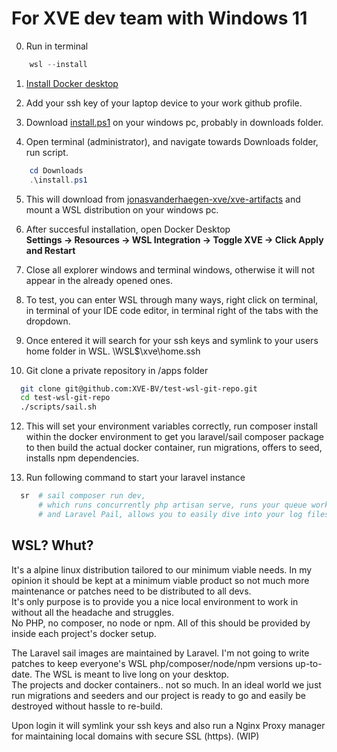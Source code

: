 # For XVE dev team with Windows 11

0. Run in terminal

```powershell
    wsl --install
```

1. [Install Docker desktop](https://www.docker.com/)

2. Add your ssh key of your laptop device to your work github profile.

3. Download [install.ps1](https://raw.githubusercontent.com/jonasvanderhaegen-xve/windows-powershell-wsl-distro-importer/refs/heads/main/install.ps1) on your windows pc, probably in downloads folder.

4. Open terminal (administrator), and navigate towards Downloads folder, run script.

```powershell
    cd Downloads
    .\install.ps1
```

5. This will download from [jonasvanderhaegen-xve/xve-artifacts](https://github.comjonasvanderhaegen-xve/xve-artifacts/releases) and mount a WSL distribution on your windows pc.

6. After succesful installation, open Docker Desktop<br>
**Settings → Resources → WSL Integration → Toggle XVE → Click Apply and Restart**

7. Close all explorer windows and terminal windows, otherwise it will not appear in the already opened ones.

8. To test, you can enter WSL through many ways, right click on terminal, in terminal of your IDE code editor, in terminal right of the tabs with the dropdown.

9. Once entered it will search for your ssh keys and symlink to your users home folder in WSL. \\WSL$\xve\home\.ssh

10. Git clone a private repository in /apps folder

```bash
  git clone git@github.com:XVE-BV/test-wsl-git-repo.git
  cd test-wsl-git-repo
  ./scripts/sail.sh
```

12. This will set your environment variables correctly, run composer install within the docker environment to get you laravel/sail composer package to then build the actual docker container, run migrations, offers to seed, installs npm dependencies.

13. Run following command to start your laravel instance

```bash
  sr  # sail composer run dev,
      # which runs concurrently php artisan serve, runs your queue worker,
      # and Laravel Pail, allows you to easily dive into your log files directly from the command line
```

## WSL? Whut?

It's a alpine linux distribution tailored to our minimum viable needs. In my opinion it should be kept at a minimum viable product so not much more maintenance or patches need to be distributed to all devs.<br> 
It's only purpose is to provide you a nice local environment to work in without all the headache and struggles.<br>
No PHP, no composer, no node or npm. All of this should be provided by inside each project's docker setup.

The Laravel sail images are maintained by Laravel. I'm not going to write patches to keep everyone's WSL php/composer/node/npm versions up-to-date. The WSL is meant to live long on your desktop. <br>
The projects and docker containers.. not so much. In an ideal world we just run migrations and seeders and our project is ready to go and easily be destroyed without hassle to re-build.

Upon login it will symlink your ssh keys and also run a Nginx Proxy manager for maintaining local domains with secure SSL (https). (WIP)
